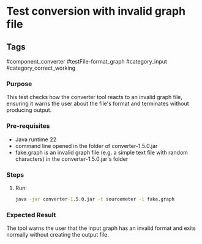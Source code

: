 # Test conversion with invalid graph file

## Tags
#component_converter #testFile-format_graph #category_input #category_correct_working 

### Purpose
This test checks how the converter tool reacts to an invalid graph file, ensuring it warns the user about the file's format and terminates without producing output.

### Pre-requisites
* Java runtime 22
* command line opened in the folder of converter-1.5.0.jar	
* fake.graph is an invalid graph file (e.g. a simple text file with random characters) in the converter-1.5.0.jar's folder

### Steps
1. Run:
	```cmd
	java -jar converter-1.5.0.jar -t sourcemeter -i fake.graph
	``` 

### Expected Result
The tool warns the user that the input graph has an invalid format and exits normally without creating the output file.
